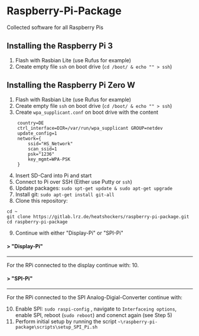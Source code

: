 # Raspberry-Pi-Package

Collected software for all Raspberry Pis


## Installing the Raspberry Pi 3
1. Flash with Rasbian Lite (use Rufus for example)
2. Create empty file `ssh` on boot drive (`cd /boot/ & echo "" > ssh`)


## Installing the Raspberry Pi Zero W
1. Flash with Rasbian Lite (use Rufus for example)
2. Create empty file `ssh` on boot drive (`cd /boot/ & echo "" > ssh`)
3. Create `wpa_supplicant.conf` on boot drive with the content 
```
    country=DE 
    ctrl_interface=DIR=/var/run/wpa_supplicant GROUP=netdev 
    update_config=1 
    network={
        ssid="HS_Network"
        scan_ssid=1
        psk="1236"
        key_mgmt=WPA-PSK
    }
```
4. Insert SD-Card into Pi and start
5. Connect to Pi over SSH (Either use Putty or `ssh`)
6. Update packages: `sudo spt-get update & sudo apt-get upgrade`
7. Install git: `sudo apt-get install git-all`
8. Clone this repository:
```
cd ~
git clone https://gitlab.lrz.de/heatshockers/raspberry-pi-package.git
cd raspberry-pi-package
```
9. Continue with either "Display-Pi" or "SPI-Pi"

#### > "Display-Pi"
---
For the RPi connected to the display continue with:
10. 


#### > "SPI-Pi"
---
For the RPi connected to the SPI Analog-Digial-Converter continue with:

10. Enable SPI: `sudo raspi-config` , navigate to `Interfaceing options`, enable SPI, reboot (`sudo reboot`) and conenct again (see Step 5)
11. Perform initial setup by running the script `~\raspberry-pi-package\scripts\setup_SPI_Pi.sh`
